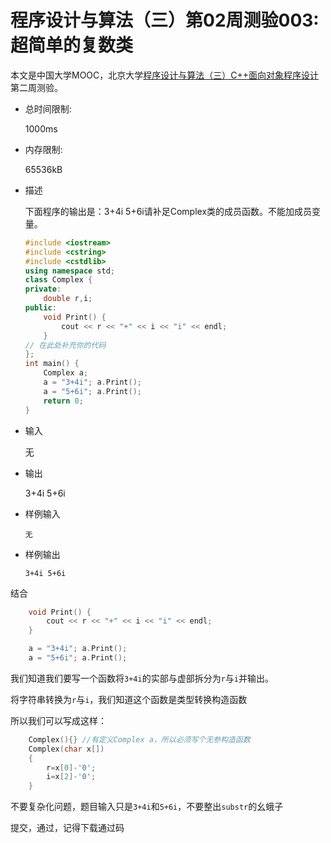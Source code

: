 # 程序设计与算法（三）第02周测验003:超简单的复数类

本文是中国大学MOOC，北京大学[程序设计与算法（三）C++面向对象程序设计](https://www.icourse163.org/learn/PKU-1002029030#/learn/announce)第二周测验。

- 总时间限制: 

  1000ms

- 内存限制: 

  65536kB

- 描述

  下面程序的输出是：3+4i 5+6i请补足Complex类的成员函数。不能加成员变量。

  ```cpp
  #include <iostream>
  #include <cstring>
  #include <cstdlib>
  using namespace std;
  class Complex {
  private:
      double r,i;
  public:
      void Print() {
          cout << r << "+" << i << "i" << endl;
      }
  // 在此处补充你的代码
  };
  int main() {
      Complex a;
      a = "3+4i"; a.Print();
      a = "5+6i"; a.Print();
      return 0;
  }
  ```

- 输入

  无

- 输出

  3+4i 5+6i

- 样例输入

  `无`

- 样例输出

  `3+4i 5+6i`

结合

```cpp
    void Print() {
        cout << r << "+" << i << "i" << endl;
    }
```

```cpp
    a = "3+4i"; a.Print();
    a = "5+6i"; a.Print();
```

我们知道我们要写一个函数将`3+4i`的实部与虚部拆分为`r`与`i`并输出。

将字符串转换为`r`与`i`，我们知道这个函数是类型转换构造函数

所以我们可以写成这样：

```cpp
    Complex(){}	//有定义Complex a，所以必须写个无参构造函数
    Complex(char x[])
    {
        r=x[0]-'0';
        i=x[2]-'0';
    }
```

不要复杂化问题，题目输入只是`3+4i`和`5+6i`，不要整出`substr`的幺蛾子

提交，通过，记得下载通过码